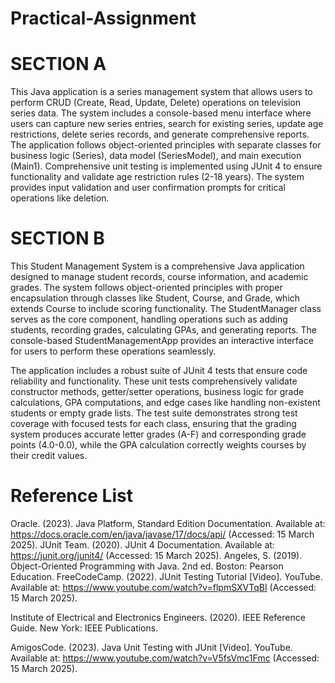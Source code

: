 # Practical-Assignment

# SECTION A
This Java application is a series management system that allows users to perform CRUD (Create, Read, Update, Delete) operations on television series data. The system includes a console-based menu interface where users can capture new series entries, search for existing series, update age restrictions, delete series records, and generate comprehensive reports. The application follows object-oriented principles with separate classes for business logic (Series), data model (SeriesModel), and main execution (Main1). Comprehensive unit testing is implemented using JUnit 4 to ensure functionality and validate age restriction rules (2-18 years). The system provides input validation and user confirmation prompts for critical operations like deletion.

# SECTION B
This Student Management System is a comprehensive Java application designed to manage student records, course information, and academic grades. The system follows object-oriented principles with proper encapsulation through classes like Student, Course, and Grade, which extends Course to include scoring functionality. The StudentManager class serves as the core component, handling operations such as adding students, recording grades, calculating GPAs, and generating reports. The console-based StudentManagementApp provides an interactive interface for users to perform these operations seamlessly.

The application includes a robust suite of JUnit 4 tests that ensure code reliability and functionality. These unit tests comprehensively validate constructor methods, getter/setter operations, business logic for grade calculations, GPA computations, and edge cases like handling non-existent students or empty grade lists. The test suite demonstrates strong test coverage with focused tests for each class, ensuring that the grading system produces accurate letter grades (A-F) and corresponding grade points (4.0-0.0), while the GPA calculation correctly weights courses by their credit values.

# Reference List
Oracle. (2023). Java Platform, Standard Edition Documentation. Available at: https://docs.oracle.com/en/java/javase/17/docs/api/ (Accessed: 15 March 2025).
JUnit Team. (2020). JUnit 4 Documentation. Available at: https://junit.org/junit4/ (Accessed: 15 March 2025).
Angeles, S. (2019). Object-Oriented Programming with Java. 2nd ed. Boston: Pearson Education.
FreeCodeCamp. (2022). JUnit Testing Tutorial [Video]. YouTube. Available at: https://www.youtube.com/watch?v=flpmSXVTqBI (Accessed: 15 March 2025).

Institute of Electrical and Electronics Engineers. (2020). IEEE Reference Guide. New York: IEEE Publications.

AmigosCode. (2023). Java Unit Testing with JUnit [Video]. YouTube. Available at: https://www.youtube.com/watch?v=V5fsVmc1Fmc (Accessed: 15 March 2025).
